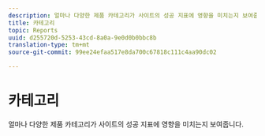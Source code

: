 ```yaml
---
description: 얼마나 다양한 제품 카테고리가 사이트의 성공 지표에 영향을 미치는지 보여줍니다.
title: 카테고리
topic: Reports
uuid: d255720d-5253-43cd-8a0a-9e0d0b0bbc8b
translation-type: tm+mt
source-git-commit: 99ee24efaa517e8da700c67818c111c4aa90dc02

---
```



# 카테고리

얼마나 다양한 제품 카테고리가 사이트의 성공 지표에 영향을 미치는지 보여줍니다.

